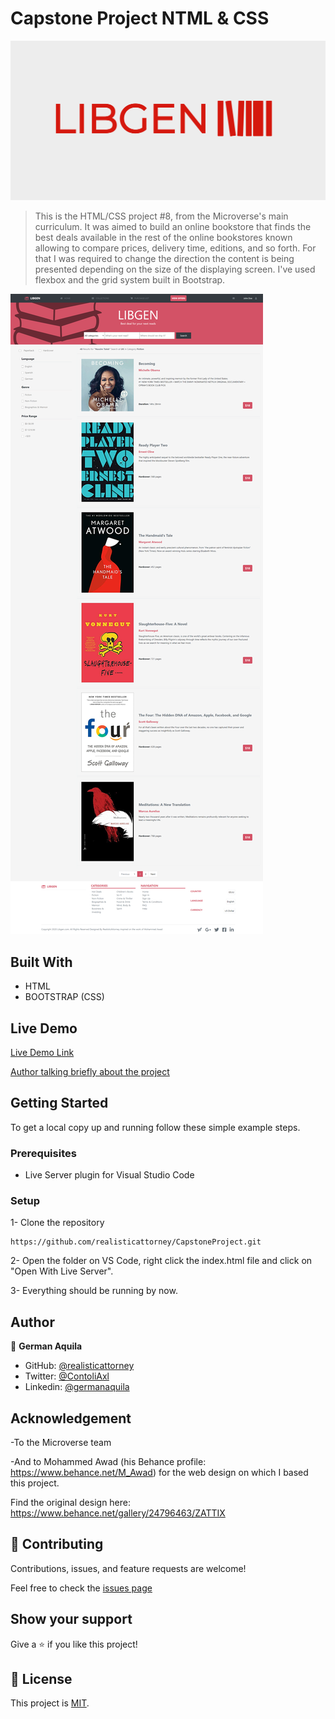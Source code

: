 # Capstone Project NTML & CSS

![screenshot](./img/LIBGEN-logo.png)

> This is the HTML/CSS project #8, from the Microverse's main curriculum. It was aimed to build an online bookstore that finds the best deals available in the rest of the online bookstores known allowing to compare prices, delivery time, editions, and so forth. For that I was required to change the direction the content is being presented depending on the size of the displaying screen. I've used flexbox and the grid system built in Bootstrap.

![screenshot](./img/screenshot2.png)

## Built With

- HTML
- BOOTSTRAP (CSS)

## Live Demo

[Live Demo Link](https://raw.githack.com/realisticattorney/CapstoneProject/feature/index.html) 

[Author talking briefly about the project](https://www.loom.com/share/93459d0c233d4624b21ec3d689759730)

## Getting Started

To get a local copy up and running follow these simple example steps.

### Prerequisites

- Live Server plugin for Visual Studio Code 

### Setup

1- Clone the repository
```
https://github.com/realisticattorney/CapstoneProject.git
```

2- Open the folder on VS Code, right click the index.html file and click on "Open With Live Server".

3- Everything should be running by now. 


## Author

👤 **German Aquila** 
- GitHub: [@realisticattorney](https://github.com/realisticattorney) 
- Twitter: [@ContoliAxl](https://www.twitter.com/contoliaxl)
- Linkedin: [@germanaquila](https://www.linkedin.com/in/german-aquila-55a9171b5/)  

## Acknowledgement

-To the Microverse team

-And to Mohammed Awad (his Behance profile: https://www.behance.net/M_Awad) for the web design on which I based this project.

Find the original design here: https://www.behance.net/gallery/24796463/ZATTIX


## 🤝 Contributing

Contributions, issues, and feature requests are welcome!

Feel free to check the [issues page](https://github.com/realisticattorney/CapstoneProject/issues)

## Show your support

Give a ⭐️ if you like this project!

## 📝 License

This project is [MIT](./LICENSE).


